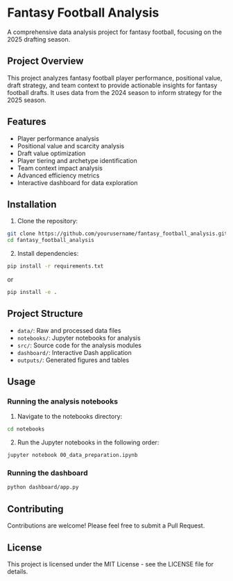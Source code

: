 # Fantasy Football Analysis

A comprehensive data analysis project for fantasy football, focusing on the 2025 drafting season.

## Project Overview

This project analyzes fantasy football player performance, positional value, draft strategy, and team context to provide actionable insights for fantasy football drafts. It uses data from the 2024 season to inform strategy for the 2025 season.

## Features

- Player performance analysis
- Positional value and scarcity analysis
- Draft value optimization
- Player tiering and archetype identification
- Team context impact analysis
- Advanced efficiency metrics
- Interactive dashboard for data exploration

## Installation

1. Clone the repository:
```bash
git clone https://github.com/yourusername/fantasy_football_analysis.git
cd fantasy_football_analysis
```

2. Install dependencies:
```bash
pip install -r requirements.txt
```

or

```bash
pip install -e .
```

## Project Structure

- `data/`: Raw and processed data files
- `notebooks/`: Jupyter notebooks for analysis
- `src/`: Source code for the analysis modules
- `dashboard/`: Interactive Dash application
- `outputs/`: Generated figures and tables

## Usage

### Running the analysis notebooks

1. Navigate to the notebooks directory:
```bash
cd notebooks
```

2. Run the Jupyter notebooks in the following order:
```bash
jupyter notebook 00_data_preparation.ipynb
```

### Running the dashboard

```bash
python dashboard/app.py
```

## Contributing

Contributions are welcome! Please feel free to submit a Pull Request.

## License

This project is licensed under the MIT License - see the LICENSE file for details.
